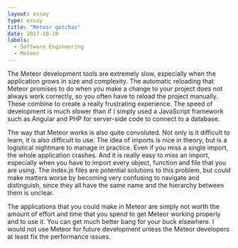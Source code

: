 ```yaml
---
layout: essay
type: essay
title: "Meteor gotchas"
date: 2017-10-19
labels:
  - Software Engineering
  - Meteor
---
```


The Meteor development tools are extremely slow, especially when the application grows in size and complexity. The automatic reloading that Meteor promises to do when you make a change to your project does not always work correctly, so you often have to reload the project manually. These combine to create a really frustrating experience. The speed of development is much slower than if I simply used a JavaScript framework such as Angular and PHP for server-side code to connect to a database.

The way that Meteor works is also quite convoluted. Not only is it difficult to learn, it is also difficult to use. The idea of imports is nice in theory, but is a logistical nightmare to manage in practice. Even if you miss a single import, the whole application crashes. And it is really easy to miss an import, especially when you have to import every object, function and file that you are using. The index.js files are potential solutions to this problem, but could make matters worse by becoming very confusing to navigate and distinguish, since they all have the same name and the hierarchy between them is unclear.

The applications that you could make in Meteor are simply not worth the amount of effort and time that you spend to get Meteor working properly and to use it. You can get much better bang for your buck elsewhere. I would not use Meteor for future development unless the Meteor developers at least fix the performance issues.
